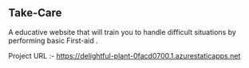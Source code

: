 ## Take-Care
A educative website that will train you to handle difficult situations by performing basic First-aid .

Project URL :- https://delightful-plant-0facd0700.1.azurestaticapps.net
